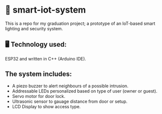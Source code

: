 # 🚀 smart-iot-system
This is a repo for my graduation project; a prototype of an IoT-based smart lighting and security system.

## 🖥️ Technology used:
ESP32 and written in C++ (Arduino IDE).

## The system includes:
- A piezo buzzer to alert neighbours of a possible intrusion.
- Addressable LEDs personalized based on type of user (owner or guest).
- Servo motor for door lock.
- Ultrasonic sensor to gauage distance from door or setup.
- LCD Display to show access type.
